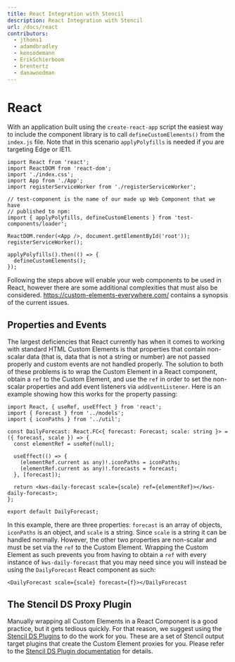 ```yaml
---
title: React Integration with Stencil
description: React Integration with Stencil
url: /docs/react
contributors:
  - jthoms1
  - adamdbradley
  - kensodemann
  - ErikSchierboom
  - brentertz
  - danawoodman
---
```

# React

With an application built using the `create-react-app` script the easiest way to include the component library is to call `defineCustomElements()` from the `index.js` file.
Note that in this scenario `applyPolyfills` is needed if you are targeting Edge or IE11.

```tsx
import React from 'react';
import ReactDOM from 'react-dom';
import './index.css';
import App from './App';
import registerServiceWorker from './registerServiceWorker';

// test-component is the name of our made up Web Component that we have
// published to npm:
import { applyPolyfills, defineCustomElements } from 'test-components/loader';

ReactDOM.render(<App />, document.getElementById('root'));
registerServiceWorker();

applyPolyfills().then(() => {
  defineCustomElements();
});
```

Following the steps above will enable your web components to be used in React, however there are some additional complexities that must also be considered.  https://custom-elements-everywhere.com/ contains a synopsis of the current issues.

## Properties and Events

The largest deficiencies that React currently has when it comes to working with standard HTML Custom Elements is that properties that contain non-scalar data (that is, data that is not a string or number) are not passed properly and custom events are not handled properly. The solution to both of these problems is to wrap the Custom Element in a React component, obtain a `ref` to the Custom Element, and use the `ref` in order to set the non-scalar properties and add event listeners via `addEventListener`. Here is an example showing how this works for the property passing:

```tsx
import React, { useRef, useEffect } from 'react';
import { Forecast } from '../models';
import { iconPaths } from '../util';

const DailyForecast: React.FC<{ forecast: Forecast; scale: string }> = ({ forecast, scale }) => {
  const elementRef = useRef(null);

  useEffect(() => {
    (elementRef.current as any)!.iconPaths = iconPaths;
    (elementRef.current as any)!.forecasts = forecast;
  }, [forecast]);

  return <kws-daily-forecast scale={scale} ref={elementRef}></kws-daily-forecast>;
};

export default DailyForecast;
```

In this example, there are three properties: `forecast` is an array of objects, `iconPaths` is an object, and `scale` is a string. Since `scale` is a string it can be handled normally. However, the other two properties are non-scalar and must be set via the `ref` to the Custom Element. Wrapping the Custom Element as such prevents you from having to obtain a `ref` with every instance of `kws-daily-forecast` that you may need since you will instead be using the `DailyForecast` React component as such:

```tsx
<DailyForecast scale={scale} forecast={f}></DailyForecast
```

## The Stencil DS Proxy Plugin

Manually wrapping all Custom Elements in a React Component is a good practice, but it gets tedious quickly. For that reason, we suggest using the <a href="https://github.com/ionic-team/stencil-ds-plugins" target="_blank">Stencil DS Plugins</a> to do the work for you. These are a set of Stencil output target plugins that create the Custom Element proxies for you. Please refer to the <a href="https://github.com/ionic-team/stencil-ds-plugins/blob/master/README.md" target="_blank">Stencil DS Plugin documentation</a> for details.
